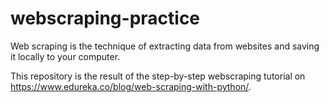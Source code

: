 # webscraping-practice
Web scraping is the technique of extracting data from websites and saving it locally to your computer.

This repository is the result of the step-by-step webscraping tutorial on https://www.edureka.co/blog/web-scraping-with-python/.
